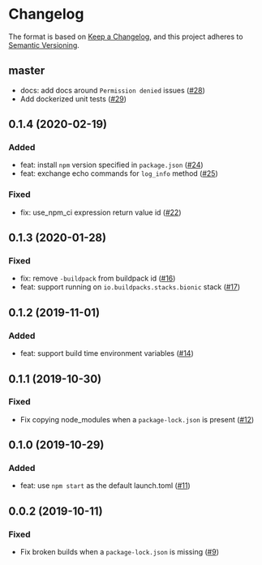 # Changelog
The format is based on [Keep a Changelog](https://keepachangelog.com/en/1.0.0/),
and this project adheres to [Semantic Versioning](https://semver.org/spec/v2.0.0.html).

## master
- docs: add docs around `Permission denied` issues ([#28](https://github.com/heroku/nodejs-npm-buildpack/pull/28))
- Add dockerized unit tests ([#29](https://github.com/heroku/nodejs-npm-buildpack/pull/29))

## 0.1.4 (2020-02-19)
### Added
- feat: install `npm` version specified in `package.json` ([#24](https://github.com/heroku/nodejs-npm-buildpack/pull/24))
- feat: exchange echo commands for `log_info` method ([#25](https://github.com/heroku/nodejs-npm-buildpack/pull/25))
### Fixed
- fix: use_npm_ci expression return value id ([#22](https://github.com/heroku/nodejs-npm-buildpack/pull/23))

## 0.1.3 (2020-01-28)
### Fixed
- fix: remove `-buildpack` from buildpack id ([#16](https://github.com/heroku/nodejs-npm-buildpack/pull/16))
- feat: support running on `io.buildpacks.stacks.bionic` stack ([#17](https://github.com/heroku/nodejs-npm-buildpack/pull/17))

## 0.1.2 (2019-11-01)
### Added
- feat: support build time environment variables ([#14](https://github.com/heroku/nodejs-npm-buildpack/pull/14))

## 0.1.1 (2019-10-30)
### Fixed
- Fix copying node_modules when a `package-lock.json` is present ([#12](https://github.com/heroku/nodejs-npm-buildpack/pull/12))

## 0.1.0 (2019-10-29)
### Added
- feat: use `npm start` as the default launch.toml ([#11](https://github.com/heroku/nodejs-npm-buildpack/pull/11))

## 0.0.2 (2019-10-11)
### Fixed
- Fix broken builds when a `package-lock.json` is missing ([#9](https://github.com/heroku/nodejs-npm-buildpack/pull/9))
